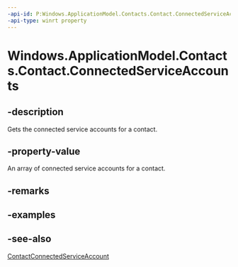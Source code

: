 ```yaml
---
-api-id: P:Windows.ApplicationModel.Contacts.Contact.ConnectedServiceAccounts
-api-type: winrt property
---
```


<!-- Property syntax
public Windows.Foundation.Collections.IVector<Windows.ApplicationModel.Contacts.ContactConnectedServiceAccount> ConnectedServiceAccounts { get; }
-->

# Windows.ApplicationModel.Contacts.Contact.ConnectedServiceAccounts

## -description
Gets the connected service accounts for a contact.

## -property-value
An array of connected service accounts for a contact.

## -remarks

## -examples

## -see-also
[ContactConnectedServiceAccount](contactconnectedserviceaccount.md)